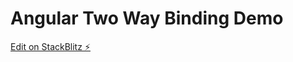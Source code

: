 # Angular Two Way Binding Demo

[Edit on StackBlitz ⚡️](https://stackblitz.com/edit/angular-two-way-binding-demo)
